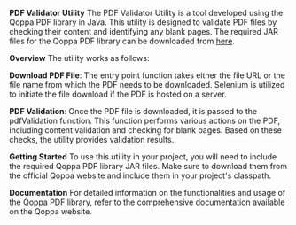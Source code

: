 **PDF Validator Utility**
The PDF Validator Utility is a tool developed using the Qoppa PDF library in Java. This utility is designed to validate PDF files by checking their content and identifying any blank pages. The required JAR files for the Qoppa PDF library can be downloaded from [here](https://www.qoppa.com/download2018r1/).

**Overview**
The utility works as follows:

**Download PDF File**: The entry point function takes either the file URL or the file name from which the PDF needs to be downloaded. Selenium is utilized to initiate the file download if the PDF is hosted on a server.

**PDF Validation**: Once the PDF file is downloaded, it is passed to the pdfValidation function. This function performs various actions on the PDF, including content validation and checking for blank pages. Based on these checks, the utility provides validation results.

**Getting Started**
To use this utility in your project, you will need to include the required Qoppa PDF library JAR files. Make sure to download them from the official Qoppa website and include them in your project's classpath.

**Documentation**
For detailed information on the functionalities and usage of the Qoppa PDF library, refer to the comprehensive documentation available on the Qoppa website.

